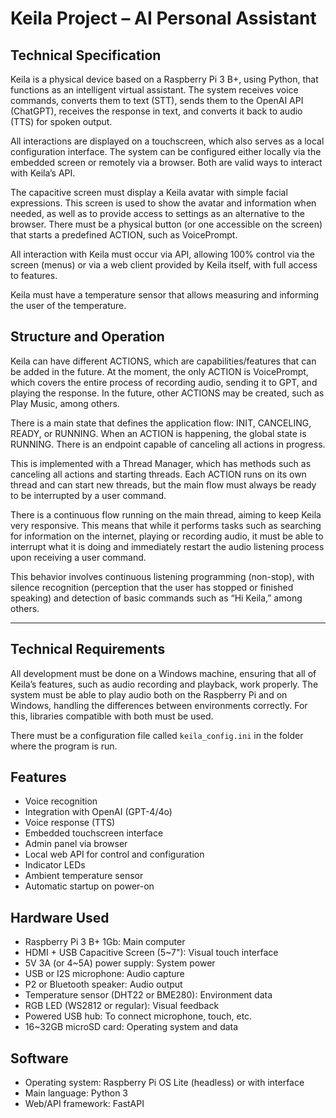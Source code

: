 # Keila Project – AI Personal Assistant 

## Technical Specification

Keila is a physical device based on a Raspberry Pi 3 B+, using Python, that functions as an intelligent virtual assistant. The system receives voice commands, converts them to text (STT), sends them to the OpenAI API (ChatGPT), receives the response in text, and converts it back to audio (TTS) for spoken output.  

All interactions are displayed on a touchscreen, which also serves as a local configuration interface. The system can be configured either locally via the embedded screen or remotely via a browser. Both are valid ways to interact with Keila’s API.  

The capacitive screen must display a Keila avatar with simple facial expressions. This screen is used to show the avatar and information when needed, as well as to provide access to settings as an alternative to the browser. There must be a physical button (or one accessible on the screen) that starts a predefined ACTION, such as VoicePrompt.  

All interaction with Keila must occur via API, allowing 100% control via the screen (menus) or via a web client provided by Keila itself, with full access to features. 

Keila must have a temperature sensor that allows measuring and informing the user of the temperature.  

## Structure and Operation  

Keila can have different ACTIONS, which are capabilities/features that can be added in the future. At the moment, the only ACTION is VoicePrompt, which covers the entire process of recording audio, sending it to GPT, and playing the response. In the future, other ACTIONS may be created, such as Play Music, among others.  

There is a main state that defines the application flow: INIT, CANCELING, READY, or RUNNING. When an ACTION is happening, the global state is RUNNING. There is an endpoint capable of canceling all actions in progress.  

This is implemented with a Thread Manager, which has methods such as canceling all actions and starting threads. Each ACTION runs on its own thread and can start new threads, but the main flow must always be ready to be interrupted by a user command.  

There is a continuous flow running on the main thread, aiming to keep Keila very responsive. This means that while it performs tasks such as searching for information on the internet, playing or recording audio, it must be able to interrupt what it is doing and immediately restart the audio listening process upon receiving a user command.  

This behavior involves continuous listening programming (non-stop), with silence recognition (perception that the user has stopped or finished speaking) and detection of basic commands such as “Hi Keila,” among others.  

---

## Technical Requirements  

All development must be done on a Windows machine, ensuring that all of Keila’s features, such as audio recording and playback, work properly. The system must be able to play audio both on the Raspberry Pi and on Windows, handling the differences between environments correctly. For this, libraries compatible with both must be used.  

There must be a configuration file called `keila_config.ini` in the folder where the program is run.  



## Features  

- Voice recognition  
- Integration with OpenAI (GPT-4/4o)  
- Voice response (TTS)  
- Embedded touchscreen interface  
- Admin panel via browser  
- Local web API for control and configuration  
- Indicator LEDs  
- Ambient temperature sensor  
- Automatic startup on power-on  

## Hardware Used  

- Raspberry Pi 3 B+ 1Gb: Main computer  
- HDMI + USB Capacitive Screen (5~7"): Visual touch interface  
- 5V 3A (or 4~5A) power supply: System power  
- USB or I2S microphone: Audio capture  
- P2 or Bluetooth speaker: Audio output  
- Temperature sensor (DHT22 or BME280): Environment data  
- RGB LED (WS2812 or regular): Visual feedback  
- Powered USB hub: To connect microphone, touch, etc.  
- 16~32GB microSD card: Operating system and data  

## Software  

- Operating system: Raspberry Pi OS Lite (headless) or with interface  
- Main language: Python 3  
- Web/API framework: FastAPI  
